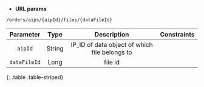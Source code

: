 * **URL params**

`/orders/aips/{aipId}/files/{dataFileId}`  

Parameter | Type | Description | Constraints  
:-------: | :--: | :---------: | :---------:  
`aipId` | String | IP_ID of data object of which file belongs to |   
`dataFileId` | Long | file id  |   
{: .table .table-striped}

